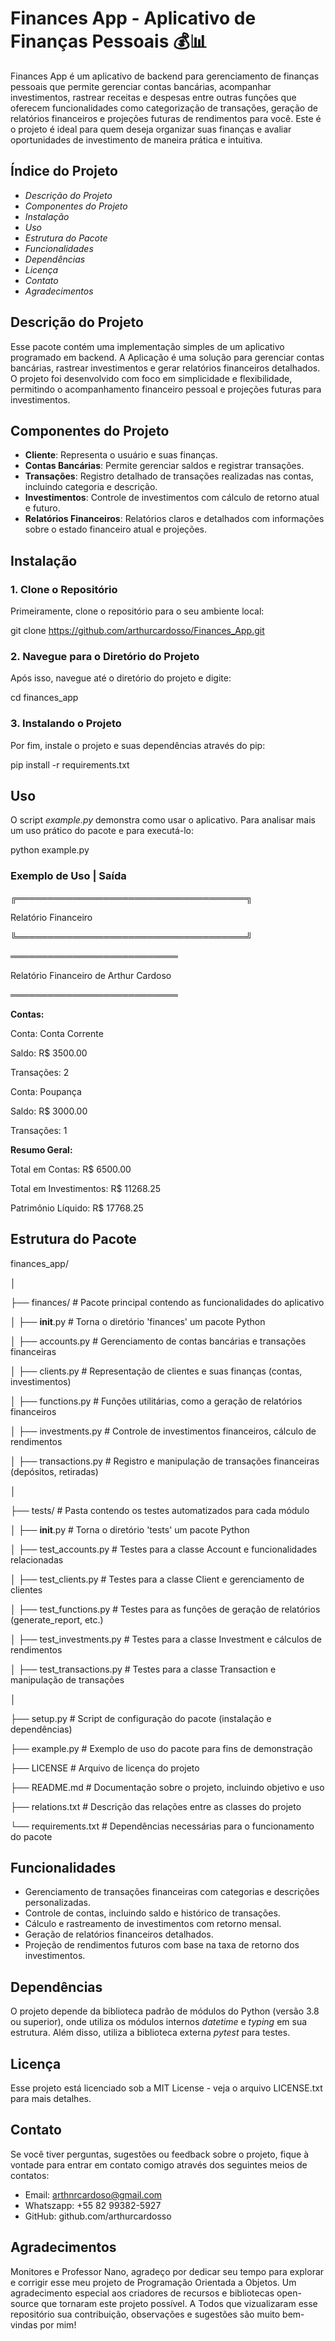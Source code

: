 
# Finances App - Aplicativo de Finanças Pessoais 💰📊

Finances App é um aplicativo de backend para gerenciamento de finanças pessoais que permite gerenciar contas bancárias, acompanhar investimentos, rastrear receitas e despesas entre outras funções que oferecem funcionalidades como categorização de transações, geração de relatórios financeiros e projeções futuras de rendimentos para você. Este é o projeto é ideal para quem deseja organizar suas finanças e avaliar oportunidades de investimento de maneira prática e intuitiva.

## Índice do Projeto

- *Descrição do Projeto*
- *Componentes do Projeto*
- *Instalação*
- *Uso*
- *Estrutura do Pacote*
- *Funcionalidades*
- *Dependências*
- *Licença*
- *Contato*
- *Agradecimentos*

## Descrição do Projeto

Esse pacote contém uma implementação simples de um aplicativo programado em backend. A Aplicação é uma solução para gerenciar contas bancárias, rastrear investimentos e gerar relatórios financeiros detalhados. O projeto foi desenvolvido com foco em simplicidade e flexibilidade, permitindo o acompanhamento financeiro pessoal e projeções futuras para investimentos.

## Componentes do Projeto

- **Cliente**: Representa o usuário e suas finanças.
- **Contas Bancárias**: Permite gerenciar saldos e registrar transações.
- **Transações**: Registro detalhado de transações realizadas nas contas, incluindo categoria e descrição.
- **Investimentos**: Controle de investimentos com cálculo de retorno atual e futuro.
- **Relatórios Financeiros**: Relatórios claros e detalhados com informações sobre o estado financeiro atual e projeções.

## Instalação

### 1. Clone o Repositório
Primeiramente, clone o repositório para o seu ambiente local:

git clone https://github.com/arthurcardosso/Finances_App.git

### 2. Navegue para o Diretório do Projeto
Após isso, navegue até o diretório do projeto e digite:

cd finances_app 

### 3. Instalando o Projeto
Por fim, instale o projeto e suas dependências através do pip:

pip install -r requirements.txt

## Uso

O script _example.py_ demonstra como usar o aplicativo. Para analisar mais um uso prático do pacote e para executá-lo:

python example.py

### Exemplo de Uso | Saída

╔═════════════════════════════════════╗

Relatório Financeiro  

╚═════════════════════════════════════╝

═══════════════════════════

Relatório Financeiro de Arthur Cardoso

═══════════════════════════

**Contas:**

  Conta: Conta Corrente

  Saldo: R$ 3500.00

  Transações: 2

  Conta: Poupança

  Saldo: R$ 3000.00

  Transações: 1



**Resumo Geral:**

  Total em Contas: R$ 6500.00

  Total em Investimentos: R$ 11268.25

  Patrimônio Líquido: R$ 17768.25

## Estrutura do Pacote

finances_app/

│

├── finances/                   # Pacote principal contendo as funcionalidades do aplicativo

│   ├── __init__.py              # Torna o diretório 'finances' um pacote Python

│   ├── accounts.py              # Gerenciamento de contas bancárias e transações financeiras

│   ├── clients.py               # Representação de clientes e suas finanças (contas, investimentos)

│   ├── functions.py             # Funções utilitárias, como a geração de relatórios financeiros

│   ├── investments.py           # Controle de investimentos financeiros, cálculo de rendimentos

│   ├── transactions.py          # Registro e manipulação de transações financeiras (depósitos, retiradas)

│

├── tests/                       # Pasta contendo os testes automatizados para cada módulo

│   ├── __init__.py              # Torna o diretório 'tests' um pacote Python

│   ├── test_accounts.py         # Testes para a classe Account e funcionalidades relacionadas

│   ├── test_clients.py          # Testes para a classe Client e gerenciamento de clientes

│   ├── test_functions.py        # Testes para as funções de geração de relatórios (generate_report, etc.)

│   ├── test_investments.py      # Testes para a classe Investment e cálculos de rendimentos

│   ├── test_transactions.py     # Testes para a classe Transaction e manipulação de transações

│

├── setup.py                     # Script de configuração do pacote (instalação e dependências)

├── example.py                   # Exemplo de uso do pacote para fins de demonstração

├── LICENSE                      # Arquivo de licença do projeto

├── README.md                    # Documentação sobre o projeto, incluindo objetivo e uso

├── relations.txt                # Descrição das relações entre as classes do projeto

└── requirements.txt             # Dependências necessárias para o funcionamento do pacote

## Funcionalidades

- Gerenciamento de transações financeiras com categorias e descrições personalizadas.
- Controle de contas, incluindo saldo e histórico de transações.
- Cálculo e rastreamento de investimentos com retorno mensal.
- Geração de relatórios financeiros detalhados.
- Projeção de rendimentos futuros com base na taxa de retorno dos investimentos.

## Dependências

O projeto depende da biblioteca padrão de módulos do Python (versão 3.8 ou superior), onde utiliza os módulos internos _datetime_ e _typing_ em sua estrutura. Além disso, utiliza a biblioteca externa _pytest_ para testes.

## Licença

Esse projeto está licenciado sob a MIT License - veja o arquivo LICENSE.txt para mais detalhes.

## Contato

Se você tiver perguntas, sugestões ou feedback sobre o projeto, fique à vontade para entrar em contato comigo através dos
seguintes meios de contatos:

- Email: arthnrcardoso@gmail.com
- Whatszapp: +55 82 99382-5927
- GitHub: github.com/arthurcardosso

## Agradecimentos

Monitores e Professor Nano, agradeço por dedicar seu tempo para explorar e corrigir esse meu projeto de Programação Orientada a Objetos. 
Um agradecimento especial aos criadores de recursos e bibliotecas open-source que tornaram este projeto possível. A Todos que vizualizaram esse repositório sua contribuição, observações e sugestões são muito bem-vindas por mim!
